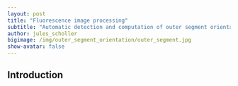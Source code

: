 ```yaml
---
layout: post
title: "Fluorescence image processing"
subtitle: "Automatic detection and computation of outer segment orientation"
author: jules_scholler
bigimage: /img/outer_segment_orientation/outer_segment.jpg
show-avatar: false
---
```


## Introduction
